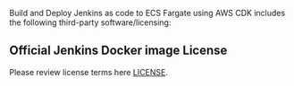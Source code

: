Build and Deploy Jenkins as code to ECS Fargate using AWS CDK includes the following third-party software/licensing:

## Official Jenkins Docker image License
Please review license terms here [LICENSE](https://github.com/jenkinsci/docker/blob/master/LICENSE.txt).
